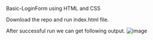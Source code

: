 Basic-LoginForm using HTML and CSS

Download the repo and run index.html file.

After successful run we can get following output.
![image](https://github.com/Mranonymous16/Basic-LoginForm/assets/86643003/a009c4b2-584f-4e6e-b944-213c869c2881)
